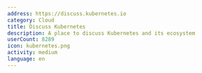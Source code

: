 ```yaml
---
address: https://discuss.kubernetes.io
category: Cloud
title: Discuss Kubernetes
description: A place to discuss Kubernetes and its ecosystem
userCount: 8289
icon: kubernetes.png
activity: medium
language: en
---
```

